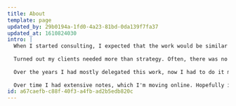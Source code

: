 ```yaml
---
title: About
template: page
updated_by: 29b0194a-1fd0-4a23-81bd-0da139f7fa37
updated_at: 1610824030
intro: |
  When I started consulting, I expected that the work would be similar to my experience in-house. I would work with the team, provide third-party insight and ideas around marketing strategy, and enjoy working with a wide variety of companies. 
  
  Turned out my clients needed more than strategy. Often, there was no team (or a very small team). They needed help executing. I had to get shit done, and everything needed to be measured, tested, evaluated, and iterated. 
  
  Over the years I had mostly delegated this work, now I had to do it myself. The result was a lot of learning curves. How to build and maintain landing page servers, audit sites for SEO, optimize PPC campaigns, evaluate reviews using natural language processing, conduct sentiment analysis on social networks, perform A/B testing on landing pages, configure Google Tag Manager and Analytics, and on and on. 
  
  Over time I had extensive notes, which I'm moving online. Hopefully it'll be helpful.
id: a67caefb-c88f-40f3-a4fb-ad2b5edb820c
---
```


